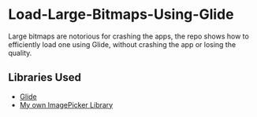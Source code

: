 # Load-Large-Bitmaps-Using-Glide

Large bitmaps are notorious for crashing the apps, the repo shows how to efficiently load one using Glide, without crashing the app or losing the quality.

## Libraries Used
* [Glide](https://github.com/bumptech/glide)
* [My own ImagePicker Library](https://github.com/ronnieotieno/Ronnie-Image-Picker)
